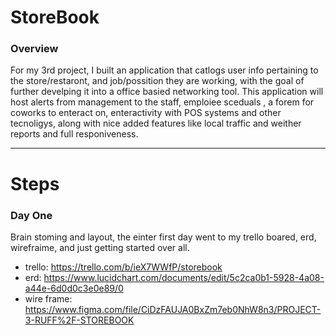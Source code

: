 # StoreBook

### Overview

For my 3rd project, I built an application that catlogs user info pertaining to the store/restaront, and job/possition they
are working, with the goal of further develping it into a office basied networking tool. This application will host alerts from
management to the staff, emploiee sceduals , a forem for coworks to enteract on, enteractivity with POS systems and other 
tecnoligys, along with nice added features like local traffic and weither reports and full responiveness.

---

# Steps
### Day One
Brain stoming and layout, the einter first day went to my trello boared, erd, wirefraime, and just getting started over all.

- trello:  https://trello.com/b/ieX7WWfP/storebook
- erd:  https://www.lucidchart.com/documents/edit/5c2ca0b1-5928-4a08-a44e-6d0d0c3e0e89/0
- wire frame:  https://www.figma.com/file/CiDzFAUJA0BxZm7eb0NhW8n3/PROJECT-3-RUFF%2F-STOREBOOK
